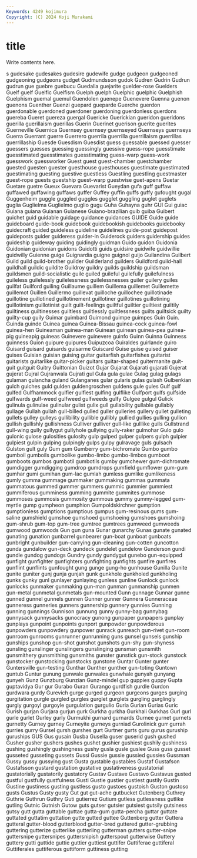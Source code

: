 ```yaml
---
Keywords: 4249 kojimura
Copyright: (C) 2024 Koji Murakami
---
```


# title

Write contents here.



s gudesake gudesakes gudesire gudewife gudge gudgeon gudgeoned
gudgeoning gudgeons gudget Gudmundsson gudok Gudren Gudrin Gudrun gudrun gue
guebre guebucu Guedalla guejarite guelder-rose Guelders Guelf guelf Guelfic Guelfism
Guelph guelph Guelphic guelphic Guelphish Guelphism guemal guemul Guendolen guenepe
Guenevere Guenna guenon guenons Guenther Guenzi guepard gueparde Guerche guerdon
guerdonable guerdoned guerdoner guerdoning guerdonless guerdons guereba Gueret guereza guergal
Guericke Guerickian gueridon gueridons guerilla guerillaism guerillas Guerin Guerinet guerison
guerite guerites Guerneville Guernica Guernsey guernsey guernseyed Guernseys guernseys Guerra
Guerrant guerre Guerrero guerrila guerrilla guerrillaism guerrillas guerrillaship Guesde Guesdism
Guesdist guess guessable guessed guesser guessers guesses guessing guessingly guessive
guess-rope guesstimate guesstimated guesstimates guesstimating guess-warp guess-work guesswork guessworker Guest
guest guest-chamber guestchamber guested guesten guester guesthouse guesthouses guestimate guestimated
guestimating guesting guestive guestless Guestling guestling guestmaster guest-rope guests guestship
guest-warp guestwise guet-apens Guetar Guetare guetre Gueux Guevara Guevarist Gueydan
gufa guff guffaw guffawed guffawing guffaws guffer Guffey guffin guffs
guffy gufought gugal Guggenheim guggle guggled guggles gugglet guggling guglet
guglets guglia Guglielma Guglielmo guglio gugu Guha Guhayna guhr GUI
Gui guiac Guiana guiana Guianan Guianese Guiano-brazilian guib guiba Guibert
guichet guid guidable guidage guidance guidances GUIDE Guide guide guideboard
guide-book guidebook guidebookish guidebooks guidebooky guidecraft guided guideless guideline guidelines
guide-post guidepost guideposts guider guideress guider-in Guiderock guiders guidership guides
guideship guideway guiding guidingly guidman Guido guidon Guidonia Guidonian guidonian
guidons Guidotti guids guidsire guidwife guidwillie guidwilly Guienne guige Guignardia
guigne guignol guijo Guilandina Guilbert Guild guild guild-brother guilder Guilderland
guilders Guildford guild-hall guildhall guildic guildite Guildroy guildry guilds guildship
guildsman guildsmen guild-socialistic guile guiled guileful guilefully guilefulness guileless guilelessly
guilelessness guilelessnesses guiler guilery guiles guilfat Guilford guiling Guillaume guillem
Guillema guillemet Guillemette guillemot Guillen Guillermo guillevat guilloche guillochee guillotinade
guillotine guillotined guillotinement guillotiner guillotines guillotining guillotinism guillotinist guilt guilt-feelings
guiltful guiltier guiltiest guiltily guiltiness guiltinesses guiltless guiltlessly guiltlessness guilts
guiltsick guilty guilty-cup guily Guimar guimbard Guimond guimpe guimpes Guin
Guin. Guinda guinde Guinea guinea Guinea-Bissau guinea-cock guinea-fowl guinea-hen Guineaman
guinea-man Guinean guinean guinea-pea guinea-pig guineapig guineas Guinevere guinevere guinfo
Guinn Guinna Guinness guinness Guion guipure guipures Guipuzcoa Guiraldes guirlande
guiro Guisard guisard guisards guisarme Guiscard Guise guise guised guiser
guises Guisian guisian guising guitar guitarfish guitarfishes guitarist guitarists guitarlike
guitar-picker guitars guitar-shaped guitermanite guit-guit guitguit Guitry Guittonian Guizot Gujar
Gujarat Gujarati gujarati Gujerat gujerat Gujral Gujranwala Gujrati gul Gula
gula gulae Gulag gulag gulags gulaman gulancha guland Gulanganes gular
gularis gulas gulash Gulbenkian gulch gulches guld gulden guldengroschen guldens
gule gules Gulf gulf gulfed Gulfhammock gulfier gulfiest gulfing gulflike
Gulfport gulfs gulfside gulfwards gulf-weed gulfweed gulfweeds gulfy Gulgee gulgul
Gulick gulinula gulinulae gulinular gulist gulix gull gullability gullable gullably
gullage Gullah gullah gull-billed gulled guller gulleries gullery gullet gulleting
gullets gulley gulleys gullibility gullible gullibly gullied gullies gulling gullion
gullish gullishly gullishness Gulliver gulliver gull-like gulllike gulls Gullstrand gull-wing
gully gullygut gullyhole gullying gully-raker gulmohar Gulo gulo gulonic gulose
gulosities gulosity gulp gulped gulper gulpers gulph gulpier gulpiest gulpin
gulping gulpingly gulps gulpy gulravage guls gulsach Gulston gult guly
Gum gum Gumberry gum-bichromate Gumbo gumbo gumboil gumboils gumbolike gumbo-limbo
gumbo-limbos gumboot gumboots gumbos gumbotil gumbotils gumby gumchewer gum-dichromate gumdigger
gumdigging gumdrop gumdrops gumfield gumflower gum-gum gumhar gumi gumihan gum-lac
gumlah gumless gumlike gumlikeness gumly gumma gummage gummaker gummaking gummas
gummata gummatous gummed gummer gummers gummic gummier gummiest gummiferous gumminess
gumming gummite gummites gummose gummoses gummosis gummosity gummous gummy gummy-legged
gum-myrtle gump gumpheon gumphion Gumpoldskirchner gumption gumptionless gumptions gumptious gumpus
gum-resinous gums gum-saline gumshield gumshoe gumshoed gumshoeing gumshoes gumshoing gum-shrub
gum-top gum-tree gumtree gumtrees gumweed gumweeds gumwood gumwoods Gun gun
guna Gunar gunarchy Gunas gunate gunated gunating gunation gunbarrel gunbearer
gun-boat gunboat gunboats gunbright gunbuilder gun-carrying gun-cleaning gun-cotten guncotton gunda
gundalow gun-deck gundeck gundelet gundelow Gunderson gundi gundie gundog gundogs
Gundry gundy gundygut gunebo gun-equipped gunfight gunfighter gunfighters gunfighting gunfights
gunfire gunfires gunflint gunflints gunfought gung gunge gung-ho gunhouse Gunilla
Gunite gunite guniter gunj gunja gunjah gunk gunkhole gunkholed gunkholing
gunks gunky gunl gunlayer gunlaying gunless gunline Gunlock gunlock gunlocks
gunmaker gunmaking gun-man gunman gunmanship gunmen gun-metal gunmetal gunmetals gun-mounted
Gunn gunnage Gunnar gunne gunned gunnel gunnels gunnen Gunner gunner
Gunnera Gunneraceae gunneress gunneries gunners gunnership gunnery gunnies Gunning gunning
gunnings Gunnison gunnung gunny gunny-bag gunnybag gunnysack gunnysacks gunocracy gunong
gunpaper gunpapers gunplay gunplays gunpoint gunpoints gunport gunpowder gunpowderous gunpowders
gunpowdery gunpower gunrack gunreach gun-rivet gun-room gunroom gunrooms gunrunner gunrunning
guns gunsel gunsels gunship gunships gunshop gun-shot gunshot gunshots gun-shy
gun-shyness gunsling gunslinger gunslingers gunslinging gunsman gunsmith gunsmithery gunsmithing gunsmiths
gunster gunstick gun-stock gunstock gunstocker gunstocking gunstocks gunstone Guntar Gunter
gunter Guntersville gun-testing Gunthar Gunther gunther gun-toting Guntown guntub Guntur
gunung gunwale gunwales gunwhale gunyah gunyang gunyeh Gunz Gunzburg Gunzian
Gunz-mindel gup guppies guppy Gupta guptavidya Gur gur Gurabo Guran
Gurango gurdfish gurdle Gurdon gurdwara gurdy Gurevich gurge gurged gurgeon
gurgeons gurges gurging gurgitation gurgle gurgled gurgles gurglet gurglets gurgling
gurglingly gurgly gurgoyl gurgoyle gurgulation gurgulio Guria Gurian Gurias Guric
Gurish gurjan Gurjara gurjun gurk Gurkha gurkha Gurkhali Gurkhas Gurl
gurl gurle gurlet Gurley gurly Gurmukhi gurnard gurnards Gurnee gurnet
gurnets gurnetty Gurney gurney Gurneyite gurneys gurniad Gurolinick gurr gurrah
gurries gurry Gursel gursh gurshes gurt Gurtner gurts guru gurus
guruship guruships GUS Gus gusain Gusba Gusella guser guserid gush
gushed Gusher gusher gushers gushes gushet gushier gushiest gushily gushiness
gushing gushingly gushingness gushy gusla gusle guslee Guss guss gusset
gusseted gusseting gussets Gussi Gussie gussie gussied gussies Gussman Gussy
gussy gussying gust Gusta gustable gustables Gustaf Gustafson Gustafsson gustard
gustation gustative gustativeness gustatorial gustatorially gustatorily gustatory Gustav Gustave Gustavo
Gustavus gusted gustful gustfully gustfulness Gusti Gustie gustier gustiest gustily
Gustin Gustine gustiness gusting gustless gusto gustoes gustoish Guston gustoso
gusts Gustus Gusty gusty Gut gut gut-ache gutbucket Gutenberg Guthrey
Guthrie Guthrun Guthry Guti gutierrez Gutium gutless gutlessness gutlike gutling
Gutnic Gutnish Gutow guts gutser gutsier gutsiest gutsily gutsiness gutsy
gutt gutta guttable guttae gutta-gum gutta-percha guttar guttate guttated guttatim
guttation gutte gutted guttee Guttenberg gutter Guttera gutteral gutter-blood gutterblood
gutter-bred guttered gutter-grubbing guttering gutterize gutterlike gutterling gutterman gutters gutter-snipe
guttersnipe guttersnipes guttersnipish gutterspout gutterwise Guttery guttery gutti guttide guttie
guttier guttiest guttifer Guttiferae guttiferal Guttiferales guttiferous guttiform guttiness gutting
